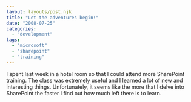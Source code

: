 ```yaml
---
layout: layouts/post.njk
title: "Let the adventures begin!"
date: "2008-07-25"
categories: 
  - "development"
tags: 
  - "microsoft"
  - "sharepoint"
  - "training"
---
```


I spent last week in a hotel room so that I could attend more SharePoint training. The class was extremely useful and I learned a lot of new and interesting things. Unfortunately, it seems like the more that I delve into SharePoint the faster I find out how much left there is to learn.
